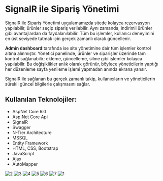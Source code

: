 # SignalR ile Sipariş Yönetimi

SignalR ile Sipariş Yönetimi uygulamamızda sitede kolayca rezervasyon yapılabilir, ürünler seçip sipariş verilebilir. Aynı zamanda, indirimli ürünler gibi avantajlardan da faydalanılabilir. Tüm bu işlemler, kullanıcı deneyimini en üst seviyede tutmak için gerçek zamanlı olarak güncellenir. 

**Admin dashboard** tarafında ise site yönetimine dair tüm işlemler kontrol altına alınmıştır. Yönetici panelinde, ürünler ve siparişler üzerinde tam kontrol sağlanabilir; ekleme, güncelleme, silme gibi işlemler kolayca yapılabilir. Bu değişiklikler anlık olarak görünür, böylece yöneticilerin yaptığı her düzenleme sayfa yenileme işlemi yapmadan anında ekrana yansır. 

SignalR ile sağlanan bu gerçek zamanlı takip, kullanıcıların ve yöneticilerin sürekli güncel bilgilerle çalışmasını sağlar.

## Kullanılan Teknolojiler:
- AspNet Core 6.0
- Asp.Net Core Api
- SignalR
- Swagger
- N-Tier Architecture
- MSSQL
- Entity Framework
- HTML, CSS, Bootstrap
- JavaScript
- Ajax
- AutoMapper


![2](https://github.com/user-attachments/assets/87525902-da08-486c-abc6-fc29fa9c23fc)
![3](https://github.com/user-attachments/assets/8ba177e8-58ec-46d1-a9f3-37e4489c458e)
![4](https://github.com/user-attachments/assets/1fa9eadd-d0e4-446b-bac6-5b886c60e729)
![5](https://github.com/user-attachments/assets/c61586da-c577-4dd7-a073-8b5a0ee4da23)
![6](https://github.com/user-attachments/assets/91600c4c-ddaa-4032-8926-68c14fbf9e11)
![7](https://github.com/user-attachments/assets/70d2d174-0025-4823-ba7f-8aed8fd10a0c)
![1](https://github.com/user-attachments/assets/49d3cc39-9a66-427d-bb3b-c72637a4b6ee)
